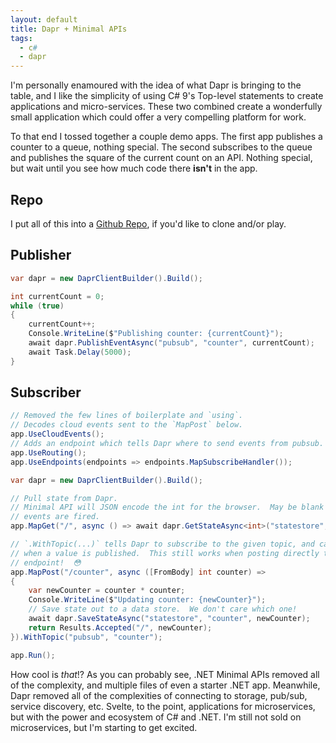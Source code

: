 ```yaml
---
layout: default
title: Dapr + Minimal APIs
tags:
  - c#
  - dapr
---
```


I'm personally enamoured with the idea of what Dapr is bringing to the table,
and I like the simplicity of using C# 9's Top-level statements to create
applications and micro-services. These two combined create a wonderfully small
application which could offer a very compelling platform for work.

To that end I tossed together a couple demo apps.  The first app publishes a
counter to a queue, nothing special. The second subscribes to the queue and
publishes the square of the current count on an API.  Nothing special, but wait
until you see how much code there **isn't** in the app.

## Repo

I put all of this into a
[Github Repo](https://github.com/exegeteio/dapr-mini-api),
if you'd like to clone and/or play.

## Publisher

```c#
var dapr = new DaprClientBuilder().Build();

int currentCount = 0;
while (true)
{
    currentCount++;
    Console.WriteLine($"Publishing counter: {currentCount}");
    await dapr.PublishEventAsync("pubsub", "counter", currentCount);
    await Task.Delay(5000);
}
```

## Subscriber

```c#
// Removed the few lines of boilerplate and `using`.
// Decodes cloud events sent to the `MapPost` below.
app.UseCloudEvents();
// Adds an endpoint which tells Dapr where to send events from pubsub.
app.UseRouting();
app.UseEndpoints(endpoints => endpoints.MapSubscribeHandler());

var dapr = new DaprClientBuilder().Build();

// Pull state from Dapr.
// Minimal API will JSON encode the int for the browser.  May be blank until
// events are fired.
app.MapGet("/", async () => await dapr.GetStateAsync<int>("statestore", "counter"));

// `.WithTopic(...)` tells Dapr to subscribe to the given topic, and call this
// when a value is published.  This still works when posting directly to the
// endpoint!  😳
app.MapPost("/counter", async ([FromBody] int counter) =>
{
    var newCounter = counter * counter;
    Console.WriteLine($"Updating counter: {newCounter}");
    // Save state out to a data store.  We don't care which one!
    await dapr.SaveStateAsync("statestore", "counter", newCounter);
    return Results.Accepted("/", newCounter);
}).WithTopic("pubsub", "counter");

app.Run();
```

How cool is *that*!?  As you can probably see, .NET Minimal APIs removed all of
the complexity, and multiple files of even a starter .NET app.  Meanwhile, Dapr
removed all of the complexities of connecting to storage, pub/sub, service
discovery, etc.  Svelte, to the point, applications for microservices, but with
the power and ecosystem of C# and .NET.  I'm still not sold on microservices,
but I'm starting to get excited.
